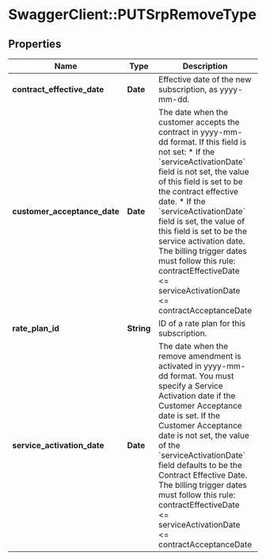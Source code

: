 # SwaggerClient::PUTSrpRemoveType

## Properties
Name | Type | Description | Notes
------------ | ------------- | ------------- | -------------
**contract_effective_date** | **Date** | Effective date of the new subscription, as yyyy-mm-dd.  | 
**customer_acceptance_date** | **Date** | The date when the customer accepts the contract in yyyy-mm-dd format.  If this field is not set:  * If the &#x60;serviceActivationDate&#x60; field is not set, the value of this field is set to be the contract effective date. * If the &#x60;serviceActivationDate&#x60; field is set, the value of this field is set to be the service activation date.  The billing trigger dates must follow this rule:  contractEffectiveDate &lt;&#x3D; serviceActivationDate &lt;&#x3D; contractAcceptanceDate  | [optional] 
**rate_plan_id** | **String** | ID of a rate plan for this subscription.  | 
**service_activation_date** | **Date** | The date when the remove amendment is activated in yyyy-mm-dd format.  You must specify a Service Activation date if the Customer Acceptance date is set. If the Customer Acceptance date is not set, the value of the &#x60;serviceActivationDate&#x60; field defaults to be the Contract Effective Date.  The billing trigger dates must follow this rule:  contractEffectiveDate &lt;&#x3D; serviceActivationDate &lt;&#x3D; contractAcceptanceDate  | [optional] 


